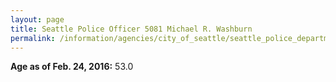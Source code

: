 ```yaml
---
layout: page
title: Seattle Police Officer 5081 Michael R. Washburn
permalink: /information/agencies/city_of_seattle/seattle_police_department/copbook/5081/
---
```


**Age as of Feb. 24, 2016:** 53.0
